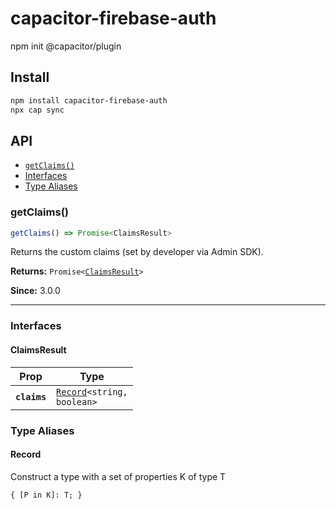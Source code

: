 # capacitor-firebase-auth

npm init @capacitor/plugin

## Install

```bash
npm install capacitor-firebase-auth
npx cap sync
```

## API

<docgen-index>

- [`getClaims()`](#getclaims)
- [Interfaces](#interfaces)
- [Type Aliases](#type-aliases)

</docgen-index>

<docgen-api>
<!--Update the source file JSDoc comments and rerun docgen to update the docs below-->

### getClaims()

```typescript
getClaims() => Promise<ClaimsResult>
```

Returns the custom claims (set by developer via Admin SDK).

**Returns:** <code>Promise&lt;<a href="#claimsresult">ClaimsResult</a>&gt;</code>

**Since:** 3.0.0

---

### Interfaces

#### ClaimsResult

| Prop         | Type                                                             |
| ------------ | ---------------------------------------------------------------- |
| **`claims`** | <code><a href="#record">Record</a>&lt;string, boolean&gt;</code> |

### Type Aliases

#### Record

Construct a type with a set of properties K of type T

<code>{
[P in K]: T;
}</code>

</docgen-api>
